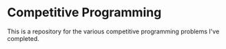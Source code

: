 # Competitive Programming
This is a repository for the various competitive programming problems I've completed.
